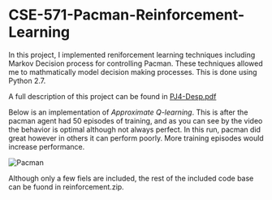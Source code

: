 # CSE-571-Pacman-Reinforcement-Learning
In this project, I implemented reniforcement learning techniques including Markov Decision process for controlling Pacman. These techniques allowed me to mathmatically model decision making processes. This is done using Python 2.7.

A full description of this project can be found in [PJ4-Desp.pdf](https://github.com/forksup/CSE-571-Pacman-Reinforcement-Learning/blob/main/PJ4-Desp.pdf)

Below is an implementation of *Approximate Q-learning*. This is after the pacman agent had 50 episodes of training, and as you can see by the video the behavior is optimal although not always perfect. In this run, pacman did great however in others it can perform poorly. More training episodes would increase performance.

![Pacman](https://i.imgur.com/xxFSJot.gif)

Although only a few fiels are included, the rest of the included code base can be fuond in reinforcement.zip.
